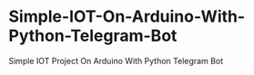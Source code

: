 # Simple-IOT-On-Arduino-With-Python-Telegram-Bot
Simple IOT Project On Arduino With Python Telegram Bot
